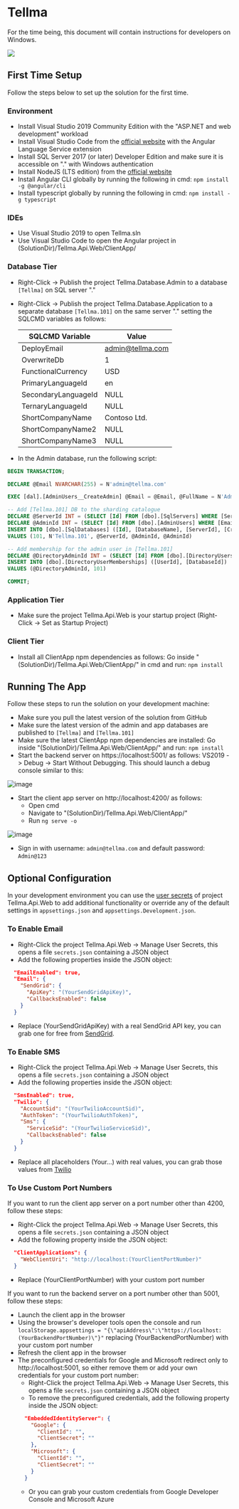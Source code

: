 ﻿# Tellma
For the time being, this document will contain instructions for developers on Windows.

![](https://www.tellma.com/media/telma11.png)

## First Time Setup
Follow the steps below to set up the solution for the first time.

### Environment
- Install Visual Studio 2019 Community Edition with the "ASP.NET and web development" workload
- Install Visual Studio Code from the [official website](https://code.visualstudio.com/) with the Angular Language Service extension
- Install SQL Server 2017 (or later) Developer Edition and make sure it is accessible on "." with Windows authentication
- Install NodeJS (LTS edition) from the [official website](https://nodejs.org/en/)
- Install Angular CLI globally by running the following in cmd: `npm install -g @angular/cli`
- Install typescript globally by running the following in cmd: `npm install -g typescript`

### IDEs
- Use Visual Studio 2019 to open Tellma.sln
- Use Visual Studio Code to open the Angular project in (SolutionDir)/Tellma.Api.Web/ClientApp/

### Database Tier
- Right-Click -> Publish the project Tellma.Database.Admin to a database `[Tellma]` on SQL server "."
- Right-Click -> Publish the project Tellma.Database.Application to a separate database `[Tellma.101]` on the same server "." setting the SQLCMD variables as follows:

	| SQLCMD Variable | Value |
	| ------------------ | ------------- |
	| DeployEmail | admin@tellma.com  |
	| OverwriteDb | 1  |
	| FunctionalCurrency | USD  |
	| PrimaryLanguageId | en  |
	| SecondaryLanguageId | NULL  |
	| TernaryLanguageId | NULL  |
	| ShortCompanyName | Contoso Ltd.  |
	| ShortCompanyName2 | NULL  |
	| ShortCompanyName3 | NULL  |

- In the Admin database, run the following script: 
```sql
BEGIN TRANSACTION;

DECLARE @Email NVARCHAR(255) = N'admin@tellma.com'

EXEC [dal].[AdminUsers__CreateAdmin] @Email = @Email, @FullName = N'Administrator'

-- Add [Tellma.101] DB to the sharding catalogue
DECLARE @ServerId INT = (SELECT [Id] FROM [dbo].[SqlServers] WHERE [ServerName] = N'<AdminServer>')
DECLARE @AdminId INT = (SELECT [Id] FROM [dbo].[AdminUsers] WHERE [Email] = @Email)
INSERT INTO [dbo].[SqlDatabases] ([Id], [DatabaseName], [ServerId], [CreatedById], [ModifiedById])
VALUES (101, N'Tellma.101', @ServerId, @AdminId, @AdminId)

-- Add membership for the admin user in [Tellma.101]
DECLARE @DirectoryAdminId INT = (SELECT [Id] FROM [dbo].[DirectoryUsers] WHERE [Email] = @Email)
INSERT INTO [dbo].[DirectoryUserMemberships] ([UserId], [DatabaseId])
VALUES (@DirectoryAdminId, 101)

COMMIT;
```

### Application Tier
- Make sure the project Tellma.Api.Web is your startup project (Right-Click -> Set as Startup Project)

### Client Tier
- Install all ClientApp npm dependencies as follows: Go inside "(SolutionDir)/Tellma.Api.Web/ClientApp/" in cmd and run: `npm install`

## Running The App
Follow these steps to run the solution on your development machine:
- Make sure you pull the latest version of the solution from GitHub
- Make sure the latest version of the admin and app databases are published to `[Tellma]` and `[Tellma.101]`
- Make sure the latest ClientApp npm dependencies are installed: Go inside "(SolutionDir)/Tellma.Api.Web/ClientApp/" and run: `npm install`
- Start the backend server on https://localhost:5001/ as follows: VS2019 -> Debug -> Start Without Debugging. This should launch a debug console similar to this:

![image](https://user-images.githubusercontent.com/43896758/130597027-e125ca6f-b197-4854-9f1a-9fc69a090fce.png)

- Start the client app server on http://localhost:4200/ as follows: 
	- Open cmd
	- Navigate to "(SolutionDir)/Tellma.Api.Web/ClientApp/" 
	- Run `ng serve -o`

![image](https://user-images.githubusercontent.com/43896758/130606058-160d7678-db54-4649-b993-c052020e2cfb.png)

- Sign in with username: `admin@tellma.com` and default password: `Admin@123`

## Optional Configuration
In your development environment you can use the [user secrets](https://docs.microsoft.com/en-us/aspnet/core/security/app-secrets) of project Tellma.Api.Web to add additional functionality or override any of the default settings in `appsettings.json` and `appsettings.Development.json`.

### To Enable Email
- Right-Click the project Tellma.Api.Web -> Manage User Secrets, this opens a file `secrets.json` containing a JSON object
- Add the following properties inside the JSON object:
```json
  "EmailEnabled": true,
  "Email": {
    "SendGrid": {
      "ApiKey": "(YourSendGridApiKey)",
      "CallbacksEnabled": false
    }
  }
```
- Replace (YourSendGridApiKey) with a real SendGrid API key, you can grab one for free from [SendGrid](https://sendgrid.com/).

### To Enable SMS
- Right-Click the project Tellma.Api.Web -> Manage User Secrets, this opens a file `secrets.json` containing a JSON object
- Add the following properties inside the JSON object:
```json
  "SmsEnabled": true,
  "Twilio": {
    "AccountSid": "(YourTwilioAccountSid)",
    "AuthToken": "(YourTwilioAuthToken)",
    "Sms": {
      "ServiceSid": "(YourTwilioServiceSid)",
      "CallbacksEnabled": false
    }
  }
```
- Replace all placeholders (Your...) with real values, you can grab those values from [Twilio](https://www.twilio.com/)

### To Use Custom Port Numbers
If you want to run the client app server on a port number other than 4200, follow these steps:
- Right-Click the project Tellma.Api.Web -> Manage User Secrets, this opens a file `secrets.json` containing a JSON object
- Add the following property inside the JSON object:
```json
  "ClientApplications": {
    "WebClientUri": "http://localhost:(YourClientPortNumber)"
  }
```
- Replace (YourClientPortNumber) with your custom port number

If you want to run the backend server on a port number other than 5001, follow these steps:
- Launch the client app in the browser
- Using the browser's developer tools open the console and run `localStorage.appsettings = "{\"apiAddress\":\"https://localhost:(YourBackendPortNumber)\"}"` replacing (YourBackendPortNumber) with your custom port number
- Refresh the client app in the browser
- The preconfigured credentials for Google and Microsoft redirect only to http://localhost:5001, so either remove them or add your own credentials for your custom port number:
	- Right-Click the project Tellma.Api.Web -> Manage User Secrets, this opens a file `secrets.json` containing a JSON object
	- To remove the preconfigured credentials, add the following property inside the JSON object:
	```json
	  "EmbeddedIdentityServer": {
	    "Google": {
	      "ClientId": "",
	      "ClientSecret": ""
	    },
	    "Microsoft": {
	      "ClientId": "",
	      "ClientSecret": ""
	    }
	  }
	```
	- Or you can grab your custom credentials from Google Developer Console and Microsoft Azure

